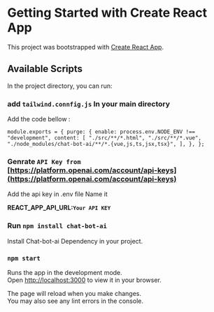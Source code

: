 # Getting Started with Create React App

This project was bootstrapped with [Create React App](https://github.com/facebook/create-react-app).

## Available Scripts

In the project directory, you can run:

### add `tailwind.connfig.js` In your main directory

Add the code bellow :

`module.exports = {
  purge: {
    enable: process.env.NODE_ENV !== "development",
    content: [
      "./src/**/*.html",
      "./src/**/*.vue",
      "./node_modules/chat-bot-ai/**/*.{vue,js,ts,jsx,tsx}",
    ],
  },
};
`

### Genrate `API Key from ` [https://platform.openai.com/account/api-keys](https://platform.openai.com/account/api-keys)

Add the api key in .env file Name it

**REACT_APP_API_URL:`Your API KEY`**

### Run `npm install chat-bot-ai`

Install Chat-bot-ai Dependency in your project.

### `npm start`

Runs the app in the development mode.\
Open [http://localhost:3000](http://localhost:3000) to view it in your browser.

The page will reload when you make changes.\
You may also see any lint errors in the console.

